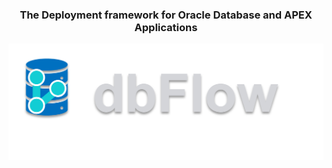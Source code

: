 <style>
  .md-content__inner.md-typeset>h1 {
    display: none;
  }
</style>
<div align='center'>
  <h3>The Deployment framework for Oracle Database and APEX Applications</h3>
  <img src="images/logo.png" align="center"/>
</div>
